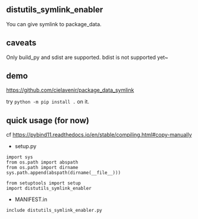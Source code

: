 ## distutils_symlink_enabler

You can give symlink to package_data.

## caveats

Only build_py and sdist are supported. bdist is not supported yet~

## demo

https://github.com/cielavenir/package_data_symlink

try `python -m pip install .` on it.

## quick usage (for now)

cf https://pybind11.readthedocs.io/en/stable/compiling.html#copy-manually

- setup.py

```
import sys
from os.path import abspath
from os.path import dirname
sys.path.append(abspath(dirname(__file__)))

from setuptools import setup
import distutils_symlink_enabler
```

- MANIFEST.in

```
include distutils_symlink_enabler.py
```
